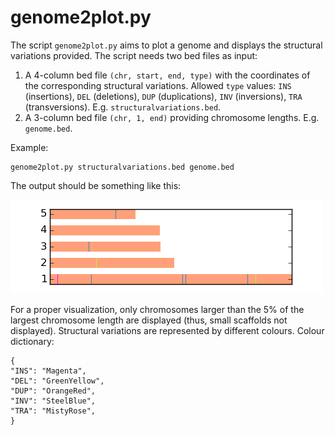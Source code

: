 # genome2plot.py
The script `genome2plot.py` aims to plot a genome and displays the structural variations provided. The script needs two bed files as input:

1. A 4-column bed file `(chr, start, end, type)` with the coordinates of the corresponding structural variations. Allowed `type` values: `INS` (insertions), `DEL` (deletions), `DUP` (duplications), `INV` (inversions), `TRA` (transversions). E.g. `structuralvariations.bed`.
2. A 3-column bed file `(chr, 1, end)` providing chromosome lengths. E.g. `genome.bed`.

Example:
```
genome2plot.py structuralvariations.bed genome.bed
```
The output should be something like this:

![ScreenShot](/examples/output/foo.png)

For a proper visualization, only chromosomes larger than the 5% of the largest chromosome length are displayed (thus, small scaffolds not displayed). Structural variations are represented by different colours. Colour dictionary:
```
{
"INS": "Magenta",
"DEL": "GreenYellow",
"DUP": "OrangeRed",
"INV": "SteelBlue",
"TRA": "MistyRose",
}
```